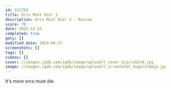 ```yaml
---
id: 121754
title: Orcs Must Die! 3
description: Orcs Must Die! 3 - Review
score: 70
date: 2022-12-22
completed: true
goty: []
modified_date: 2024-04-17
screenshots: []
tags: []
videos: []
cover: //images.igdb.com/igdb/image/upload/t_cover_big/co52n8.jpg
image: //images.igdb.com/igdb/image/upload/t_screenshot_huge/sc6wjp.jpg
---
```

It's more orcs must die.
